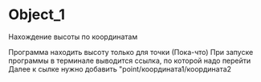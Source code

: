 # Object_1
Нахождение высоты по координатам

Программа находить высоту только для точки (Пока-что)
При запуске программы в терминале выводится ссылка, по которой надо перейти
Далее к сылке нужно добавить "point/координата1/координата2

